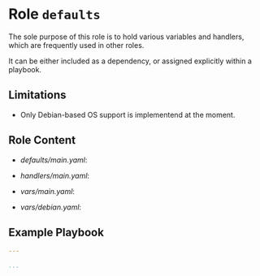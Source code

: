 # Role `defaults`

The sole purpose of this role is to hold various variables and handlers,  
which are frequently used in other roles.

It can be either included as a dependency, or assigned explicitly within a playbook.

## Limitations

- Only Debian-based OS support is implementend at the moment.

## Role Content

- _defaults/main.yaml_:

- _handlers/main.yaml_:

- _vars/main.yaml_:

- _vars/debian.yaml_:

## Example Playbook

```yaml
---

...
```

